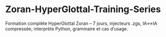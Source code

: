 # Zoran-HyperGlottal-Training-Series
Formation complète HyperGlottal Zoran – 7 jours, injecteurs .zgs, IA↔IA compressée, interprète Python, grammaire et cas d’usage.
